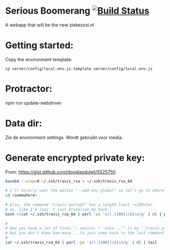 # Serious Boomerang [![Build Status](https://api.travis-ci.org/kevinvandervlist/serious-boomerang.svg?branch=master)](https://travis-ci.org/kevinvandervlist/serious-boomerang)

A webapp that will be the new ziekezooi.nl

# Getting started:
Copy the environment template: 
```
cp server/config/local.env.js.template server/config/local.env.js
```

# Protractor:
npm run update-webdriver

# Data dir:
Zie de environment settings. Wordt gebruikt voor media.

# Generate encrypted private key: 
From: https://gist.github.com/douglasduteil/5525750

```bash
base64 --wrap=0 ~/.ssh/travis_rsa > ~/.ssh/travis_rsa_64
 
# I'll direcly user the option "--add env.global" so let's go to where your ".travis.yml" is
cd <somewhere>
 
# Also, the command "travis encrypt" has a length limit ~=100char.
# So, like I'm lazy. I just brutalize my bash...
bash <(cat ~/.ssh/travis_rsa_64 | perl -pe 's/(.{100})/$1\n/g' | nl | perl -pe 's/\s*(\d+)\s*(.*)/travis encrypt -r <org>\/<repo> id_rsa_$1="$2" --add env.global/')
 
#
# Now you have a lot of lines "- secure: ! 'xxxx...'" in my ".travis.yml"
# But you don't know how many... So just come back to the last command to get the tail of it.
#
cat ~/.ssh/travis_rsa_64 | perl -pe 's/(.{100})/$1\n/g' | nl | tail
```
